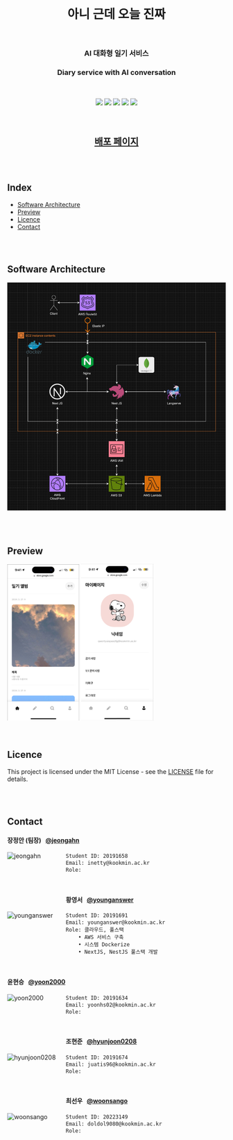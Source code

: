 <h1 align="center">
	아니 근데 오늘 진짜
</h1>

</br>

<h3 align="center">
	AI 대화형 일기 서비스
</h3>

<h3 align="center">
	Diary service with AI conversation
</h3>

</br>
</br>

<div align="center">
	<img src="https://img.shields.io/badge/-Nginx-009639?style=flat-square&logo=Nginx&logoColor=white">
	<img src="https://img.shields.io/badge/-NextJS-000000?style=flat-square&logo=nextdotjs&logoColor=white">
	<img src="https://img.shields.io/badge/-NestJS-E0234E?style=flat-square&logo=NestJS&logoColor=white">
	<img src="https://img.shields.io/badge/-MongoDB-47A248?style=flat-square&logo=MongoDB&logoColor=white">
	<img src="https://img.shields.io/badge/-Flask-000000?style=flat-square&logo=Flask&logoColor=white">
</div>

</br>
</br>

<h2 align="center">
	<a href="https://you-know-what.com">배포 페이지</a>
</h2>

</br>
</br>

## Index

-   [Software Architecture](#software-architecture)
-   [Preview](#preview)
-   [Licence](#licence)
-   [Contact](#contact)

</br>
</br>

## Software Architecture

![Software Architecture](./assets/Software%20Architecture.png)

</br>
</br>

## Preview

<div width="100%">
	<img src="/assets/diary-preview-image.png" width="33%" height="33%" alt="Diary preview image">
	<img src="/assets/mypage-preview-image.png" width="33%" height="33%" alt="Mypage preview image">
</div>

</br>
</br>

## Licence

This project is licensed under the MIT License - see the [LICENSE](./LICENSE) file for details.

</br>
</br>

## Contact

#### 장정안 (팀장) &nbsp;&nbsp;[@jeongahn](https://github.com/jeongahn)

<img align="left" src="https://github.com/kookmin-sw/capstone-2024-13/assets/55086725/1e1510b1-ef67-4b51-a26f-c43732682617" width="135" height="135" alt="jeongahn">

```
Student ID: 20191658
Email: inetty@kookmin.ac.kr
Role:
```

<br/>

#### 황영서 &nbsp;&nbsp;[@younganswer](https://github.com/younganswer)

<img align="left" src="" width="135" height="135" alt="younganswer">

```
Student ID: 20191691
Email: younganswer@kookmin.ac.kr
Role: 클라우드, 풀스택
	• AWS 서비스 구축
	• 시스템 Dockerize
	• NextJS, NestJS 풀스택 개발
```

<br/>

#### 윤현승 &nbsp;&nbsp;[@yoon2000](https://github.com/yoon2000)

<img align="left" src="" width="135" height="135" alt="yoon2000">

```
Student ID: 20191634
Email: yoonhs02@kookmin.ac.kr
Role:
```

<br/>

#### 조현준 &nbsp;&nbsp;[@hyunjoon0208](https://github.com/hyunjoon0208)

<img align="left" src="" width="135" height="135" alt="hyunjoon0208">

```
Student ID: 20191674
Email: juatis96@kookmin.ac.kr
Role:
```

<br/>

#### 최선우 &nbsp;&nbsp;[@woonsango](https://github.com/woonsango)

<img align="left" src="" width="135" height="135" alt="woonsango">

```
Student ID: 20223149
Email: doldol9080@kookmin.ac.kr
Role:
```
